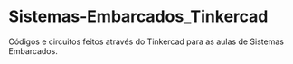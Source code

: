 # Sistemas-Embarcados_Tinkercad
Códigos e circuitos feitos através do Tinkercad para as aulas de Sistemas Embarcados.
